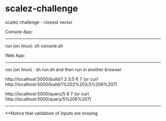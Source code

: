 # scalez-challenge
scalez challenge - closest vector

Console App:
***
run (on linux): sh console.sh



Web App:
***
run (on linux) : sh run.sh and then run in another browser

http://localhost:5000/build/1 2 3;5 6 7
(or curl http://localhost:5000/build/1%202%203;5%206%207)

http://localhost:5000/query/5 6 7
(or curl http://localhost:5000/query/5%206%207)

***
**Notice that validation of inputs are missing


